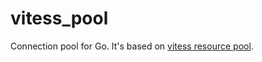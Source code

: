 # vitess_pool

Connection pool for Go.
It's based on [vitess resource pool](https://github.com/vitessio/vitess/tree/master/go/pools).